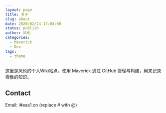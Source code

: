```yaml
---
layout: page
title: 关于
slug: about
date: 2020/02/24 17:03:00
status: publish
author: 风也
categories: 
  - Maverick
  - Dev
tags: 
  - theme
---
```


这里是风也的个人Wiki站点，使用 Maverick 通过 GitHub 管理与构建，用来记录零散的知识。


## Contact

Email: i#eas1.cn (replace # with @)


